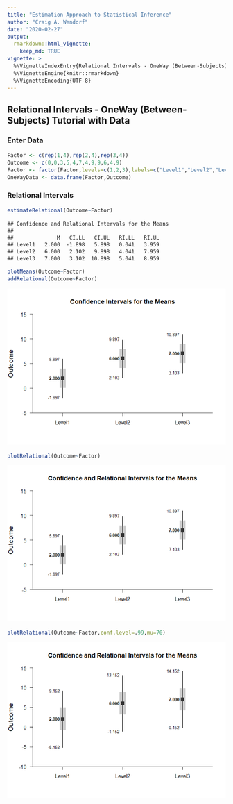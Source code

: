 ```yaml
---
title: "Estimation Approach to Statistical Inference"
author: "Craig A. Wendorf"
date: "2020-02-27"
output: 
  rmarkdown::html_vignette:
    keep_md: TRUE
vignette: >
  %\VignetteIndexEntry{Relational Intervals - OneWay (Between-Subjects) Tutorial with Data}
  %\VignetteEngine{knitr::rmarkdown}
  %\VignetteEncoding{UTF-8}
---
```






## Relational Intervals - OneWay (Between-Subjects) Tutorial with Data

### Enter Data


```r
Factor <- c(rep(1,4),rep(2,4),rep(3,4))
Outcome <- c(0,0,3,5,4,7,4,9,9,6,4,9)
Factor <- factor(Factor,levels=c(1,2,3),labels=c("Level1","Level2","Level3"))
OneWayData <- data.frame(Factor,Outcome)
```

### Relational Intervals


```r
estimateRelational(Outcome~Factor)
```

```
## Confidence and Relational Intervals for the Means 
## 
##              M   CI.LL   CI.UL   RI.LL   RI.UL
## Level1   2.000  -1.898   5.898   0.041   3.959
## Level2   6.000   2.102   9.898   4.041   7.959
## Level3   7.000   3.102  10.898   5.041   8.959
```


```r
plotMeans(Outcome~Factor)
addRelational(Outcome~Factor)
```

![](figures/OneWay-RelationalA-1.png)<!-- -->


```r
plotRelational(Outcome~Factor)
```

![](figures/OneWay-RelationalB-1.png)<!-- -->


```r
plotRelational(Outcome~Factor,conf.level=.99,mu=70)
```

![](figures/OneWay-RelationalC-1.png)<!-- -->
